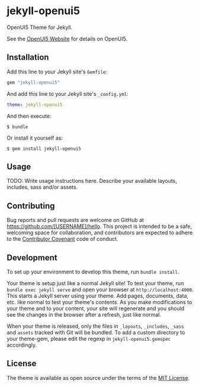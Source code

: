 # jekyll-openui5

OpenUI5 Theme for Jekyll.

See the [OpenUI5 Website](https://openui5.org/) for details on OpenUI5.

## Installation

Add this line to your Jekyll site's `Gemfile`:

```ruby
gem "jekyll-openui5"
```

And add this line to your Jekyll site's `_config.yml`:

```yaml
theme: jekyll-openui5
```

And then execute:

    $ bundle

Or install it yourself as:

    $ gem install jekyll-openui5

## Usage

TODO: Write usage instructions here. Describe your available layouts, includes, sass and/or assets.

## Contributing

Bug reports and pull requests are welcome on GitHub at https://github.com/[USERNAME]/hello. This project is intended to be a safe, welcoming space for collaboration, and contributors are expected to adhere to the [Contributor Covenant](http://contributor-covenant.org) code of conduct.

## Development

To set up your environment to develop this theme, run `bundle install`.

Your theme is setup just like a normal Jekyll site! To test your theme, run `bundle exec jekyll serve` and open your browser at `http://localhost:4000`. This starts a Jekyll server using your theme. Add pages, documents, data, etc. like normal to test your theme's contents. As you make modifications to your theme and to your content, your site will regenerate and you should see the changes in the browser after a refresh, just like normal.

When your theme is released, only the files in `_layouts`, `_includes`, `_sass` and `assets` tracked with Git will be bundled.
To add a custom directory to your theme-gem, please edit the regexp in `jekyll-openui5.gemspec` accordingly.

## License

The theme is available as open source under the terms of the [MIT License](https://opensource.org/licenses/MIT).
